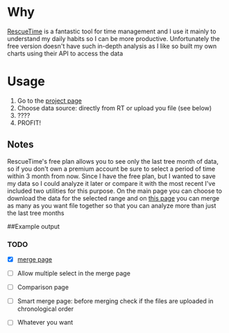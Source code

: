 # Why

[RescueTime](www.rescuetime.com) is a fantastic tool for time management and I use it mainly to understand my daily habits so I can be more productive.
Unfortunately the free version doesn't have such in-depth analysis as I like so built my own charts using their API to access the data

# Usage

1.  Go to the [project page](http://ilbonte.github.io/rescuetime-again/)
2.  Choose data source: directly from RT or upload you file (see below)
3.  ????
4.  PROFIT!


## Notes


RescueTime's free plan allows you to see only the last tree month of data, so if you don't own a premium account be sure to select a period of time within 3 month from now.
Since I have the free plan, but I wanted to save my data so I could analyze it later or compare it with the most recent I've included two utilities for this purpose. On the main page you can choose to download the data for the selected range and on [this page](http://ilbonte.github.io/rescuetime-again/merge.html) you can merge as many as you want file together so that you can analyze more than just the last tree months


##Example output


### TODO


- [x] [merge page](http://ilbonte.github.io/rescuetime-again/merge.html)
- [ ] Allow multiple select in the merge page
- [ ] Comparison page
- [ ] Smart merge page: before merging check if the files are uploaded in chronological order
- [ ] Whatever you want

